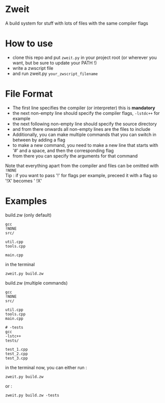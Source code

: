 # Zweit
A build system for stuff with lots of files with the same compiler flags

# How to use

 - clone this repo and put `zweit.py` in your project root (or wherever you want, but be sure to update your PATH !)
 - write a zwscript file
 - and run zweit.py `your_zwscript_filename`

# File Format

 * The first line specifies the compiler (or interpreter) this is **mandatory**
 * the next non-empty line should specify the compiler flags, `-lstdc++` for example
 * the next following non-empty line should specify the source directory
 * and from there onwards all non-empty lines are the files to include
 * Additionally, you can make multiple commands that you can switch in between by adding a flag
 * to make a new command, you need to make a new line that starts with '#' and a space, and then the corresponding flag
 * from there you can specify the arguments for that command

Note that everything apart from the compiler and files can be omitted with `!NONE`   
Tip : if you want to pass '!' for flags per example, preceed it with a flag so '!X' becomes ' !X'

# Examples

build.zw (only default)
```
gcc
!NONE
src/

util.cpp
tools.cpp

main.cpp
```
in the terminal
```shell
zweit.py build.zw
```

build.zw (multiple commands)
```
gcc
!NONE
src/

util.cpp
tools.cpp
main.cpp

# -tests
gcc
-lstc++
tests/

test_1.cpp
test_2.cpp
test_3.cpp
```
in the terminal now, you can either run :
```shell
zweit.py build.zw
```
or :
```shell
zweit.py build.zw -tests
```
